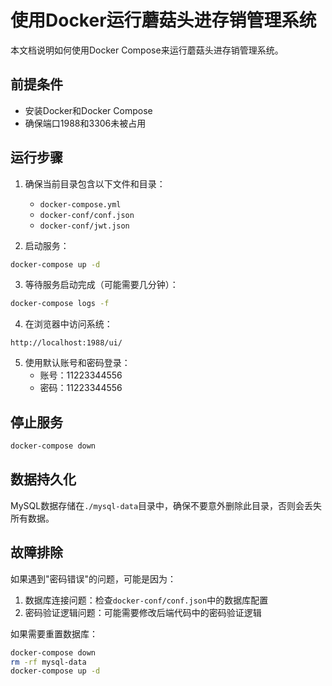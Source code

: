 # 使用Docker运行蘑菇头进存销管理系统

本文档说明如何使用Docker Compose来运行蘑菇头进存销管理系统。

## 前提条件

- 安装Docker和Docker Compose
- 确保端口1988和3306未被占用

## 运行步骤

1. 确保当前目录包含以下文件和目录：
   - `docker-compose.yml`
   - `docker-conf/conf.json`
   - `docker-conf/jwt.json`

2. 启动服务：

```bash
docker-compose up -d
```

3. 等待服务启动完成（可能需要几分钟）：

```bash
docker-compose logs -f
```

4. 在浏览器中访问系统：

```
http://localhost:1988/ui/
```

5. 使用默认账号和密码登录：
   - 账号：11223344556
   - 密码：11223344556

## 停止服务

```bash
docker-compose down
```

## 数据持久化

MySQL数据存储在`./mysql-data`目录中，确保不要意外删除此目录，否则会丢失所有数据。

## 故障排除

如果遇到"密码错误"的问题，可能是因为：

1. 数据库连接问题：检查`docker-conf/conf.json`中的数据库配置
2. 密码验证逻辑问题：可能需要修改后端代码中的密码验证逻辑

如果需要重置数据库：

```bash
docker-compose down
rm -rf mysql-data
docker-compose up -d
```
